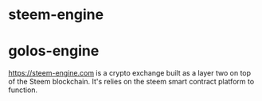 # steem-engine
# golos-engine
https://steem-engine.com is a crypto exchange built as a layer two on top of the Steem blockchain.  It's relies on the steem smart contract platform to function.
